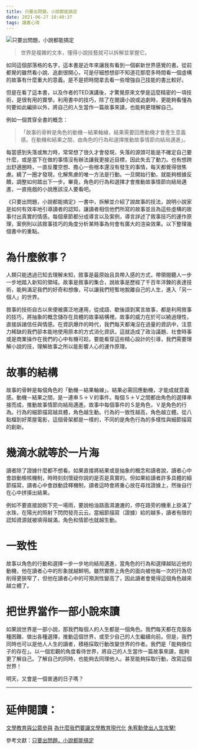 ```yaml
---
title: 只要出問題，小說都能搞定
date: 2021-06-27 10:40:37
tags: 讀書心得
---
```

![只要出問題，小說都能搞定](cover.jpg)

> 世界是複雜的文本，懂得小說技藝就可以拆解並掌握它。

如同這個部落格的名字，這本書是近年來讓我有看到一個嶄新世界感覺的書。從前都覺的雖然看小說、追劇很開心，可是仔細想想卻不知道花那麼多時間看一個虛構的故事有什麼重大的意義。是不是把時間拿去看一些增強自己技能的書比較好。

但是在看了這本書，以及作者的TED演講後，才驚覺原來文學是這麼精密的一項技術，是很有用的實學。利用書中的技巧，除了在閱讀小說或追劇時，更能夠看懂為何要如此編排以外，將自己的人生當作一篇故事來讀，也能夠更理解自己。

例如一個貫穿全書的概念：

> 「故事的骨幹是角色的動機－結果軸線，結果需要回應動機才會產生意義感。在動機和結果之間，由角色的行為和選擇推動故事情節向結局邁進」。

每當感到失落或無力時，常常想了很久才會發現，失落的源頭可能是不確定自己要什麼，或是當下在做的事情沒有辦法讓我更接近目標，因此失去了動力。也有想跨出舒適圈時，一直反覆空想、擔心一些根本還沒有發生的事情，每天都覺得很焦慮。繞了一圈才發現，化解焦慮的唯一方法是行動。一旦開始行動，就能夠根據反饋，調整如何踏出下一步。畢竟，角色的行為和選擇才會推動故事情節向結局邁進，一直拖戲的小說應該沒人要看吧。

《只要出問題，小說都能搞定》一書中，拆解並介紹了說故事的技法，說明小說家是如何有效率地引導讀者的認知，讓讀者相信他們所寫的故事並且為這些虛構的故事付出真實的情感。每個章節都分成導言以及案例，導言詳述了敘事技巧的運作原理，案例則以該敘事技巧的角度分析某時事為何會有廣大的渲染效果。以下整理幾個書中的重點。

# 為什麼敘事？

人類只能透過已知去理解未知，敘事是最原始且具帶入感的方式，帶領閱聽人一步一步地踏入新知的領域。故事是敘事的集合，說故事是歷經了千百年淬鍊的表達技術，能夠滿足我們的好奇和想像，可以讓我們短暫地脫離自己的人生，進入「另一個人」的世界。

敘事的技術自古以來便被廣泛地運用，從成語、歇後語到寓言故事，都是利用敘事的技巧，將抽象的概念儲存在具體的故事結構裡。故事的威力在於可以繞過理性，直接訴諸信任與情感。在資訊爆炸的時代，我們每天都淹沒在過量的資訊中，注意力稀缺的我們卻本能地使用原本的方式消化資訊，這就造成了政治議題、社會時事或是商業操作在我們的心中有機可趁。要能看穿這些精心設計的引導，我們需要理解小說的技，理解故事之所以能影響人心的運作原理。

# 故事的結構

故事的骨幹是每個角色的「動機－結果軸線」。結果必需回應動機，才能成就意義感。動機－結果之間，是一連串Ｓ＋Ｖ的事件。每個Ｓ＋Ｖ之間都由角色的選擇串接而成，推動故事情節向結局邁進。故事中每個事件的Ｓ是角色，Ｖ是角色的行為。行為的細節描寫越具體，角色越生動。行為的一致性越高，角色越立體。從八點檔到好萊屋電影，這個骨架都是一樣的，不同的是角色行為的多樣性與細節描寫的創新。

# 幾滴水就等於一片海

讀者除了證據什麼都不想看。如果直接將結果或是抽象的概念和讀者說，讀者心中會啟動檢核機制，時時刻刻懷疑你說的是否是真實的。但如果給讀者許多具體的細節描寫，讀者心中會啟動詮釋機制，讀者這時會將重心放在尋找證據上，然後自行在心中拼揍出結果。

例如不要直接說剛下完一場雨，要說柏油路面濕漉漉的，停在路旁的機車上掛滿了水珠，在陽光的照射下閃閃發亮云云。當細節描寫（證據）給的越多，讀者有限的認知資源就被填得越滿，角色和情節也就越生動。

# 一致性

故事以角色的行動和選擇一步一步地向結局邁進，當角色的行為和選擇越貼近他的動機，他在讀者心中的形象就越鮮明。雖然實際上角色的面向被他每一次的行為切削得更狹窄了，但他在讀者心中的可預測性變高了，因此讀者會覺得這個角色越來越立體了。

# 把世界當作一部小說來讀

如果說世界是一部小說，那我們每個人的人生都是一個角色。我們每天都在克服各種困難、做出各種選擇，推動這個世界，或至少自己的人生繼續向前。但是，我們同時也可以是他人人生的讀者，積極採取行動改變世界的作者。我們是「能夠換位子的存在」。以一個宏觀的角度看待世界，將自己的人生當作一篇故事來讀，能夠更了解自己。了解自己的同時，也能夠去同理他人。甚至能夠採取行動，改寫這個世界！

明天，又會是一個普通的日子嗎？

---

# 延伸閱讀：
[文學教育與公眾參與](https://www.youtube.com/watch?v=uj1AXBtk-dM)
[為什麼我們要讓文學教育現代化](https://www.youtube.com/watch?v=t6GKtMNyFAI)
[朱宥勳使出人生攻擊!](https://www.youtube.com/user/Chuck158207)

參考文獻：[只要出問題，小說都能搞定](https://www.books.com.tw/products/0010747442)
